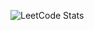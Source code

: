   


![LeetCode Stats](https://leetcard.jacoblin.cool/hongbinhe-leetcode?theme=wtf&font=Noto%20Serif%20Hebrew&ext=activity)
